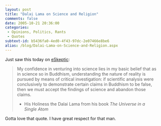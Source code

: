 ```yaml
---
layout: post
title: "Dalai Lama on Science and Religion"
comments: false
date: 2005-10-21 20:36:00
categories:
 - Opinions, Politics, Rants
 - Quotes
subtext-id: b5436fa0-4ed0-4f43-97dc-2e07466e8be6
alias: /blog/Dalai-Lama-on-Science-and-Religion.aspx
---
```



Just saw this today on [eSkeptic](http://www.skeptic.com/eskeptic/archives/2005/05-10-19.html):

> My confidence in venturing into science lies in my basic belief that as in science so in Buddhism, understanding the nature of reality is pursued by means of critical investigation: if scientific analysis were conclusively to demonstrate certain claims in Buddhism to be false, then we must accept the findings of science and abandon those claims. 
> 
> - His Holiness the Dalai Lama from his book _The Universe in a Single Atom_

Gotta love that quote. I have great respect for that man.
